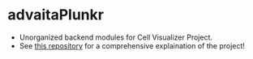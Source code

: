 # advaitaPlunkr
- Unorganized backend modules for Cell Visualizer Project.
- See [this repository](https://github.com/emersonli20/advaitaCellVisualizer) for a comprehensive explaination of the project!
